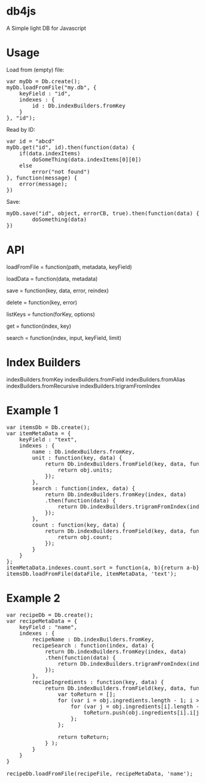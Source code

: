 db4js
=====

A Simple light DB for Javascript

Usage
=====

Load from (empty) file:
<pre>
var myDb = Db.create();
myDb.loadFromFile("my.db", {
	keyField : "id",
	indexes : {
		id : Db.indexBuilders.fromKey
	}
}, "id");
</pre>

Read by ID:
<pre>
var id = "abcd"
myDb.get("id", id).then(function(data) {
	if(data.indexItems)
		doSomeThing(data.indexItems[0][0])
	else
		error("not found")
}, function(message) {
	error(message);
})
</pre>

Save:
<pre>
myDb.save("id", object, errorCB, true).then(function(data) {
		doSomething(data)
})
</pre>

API
===
loadFromFile = function(path, metadata, keyField)

loadData = function(data, metadata)

save = function(key, data, error, reindex)

delete = function(key, error)

listKeys = function(forKey, options)

get = function(index, key)

search = function(index, input, keyField, limit)

Index Builders
==============

indexBuilders.fromKey
indexBuilders.fromField
indexBuilders.fromAlias
indexBuilders.fromRecursive
indexBuilders.trigramFromIndex


Example 1
=========

<pre>
var itemsDb = Db.create();
var itemMetaData = {
	keyField : "text",
	indexes : {
		name : Db.indexBuilders.fromKey,
		unit : function(key, data) {
			return Db.indexBuilders.fromField(key, data, function(obj) {
				return obj.units;
			});
		},
		search : function(index, data) {
			return Db.indexBuilders.fromKey(index, data)
			.then(function(data) { 
				return Db.indexBuilders.trigramFromIndex(index, data)
			});
		},
		count : function(key, data) {
			return Db.indexBuilders.fromField(key, data, function(obj) {
				return obj.count;
			});
		}
	}
};
itemMetaData.indexes.count.sort = function(a, b){return a-b};
itemsDb.loadFromFile(dataFile, itemMetaData, 'text');
</pre>

Example 2
=========
<pre>
var recipeDb = Db.create();
var recipeMetaData = {
	keyField : "name",
	indexes : {
		recipeName : Db.indexBuilders.fromKey,
		recipeSearch : function(index, data) {
			return Db.indexBuilders.fromKey(index, data)
			.then(function(data) { 
				return Db.indexBuilders.trigramFromIndex(index, data)
			});
		},
		recipeIngredients : function(key, data) {
			return Db.indexBuilders.fromField(key, data, function(obj) {
				var toReturn = [];
				for (var i = obj.ingredients.length - 1; i >= 0; i--) {
					for (var j = obj.ingredients[i].length - 1; j >= 0; j--) {
						toReturn.push(obj.ingredients[i].i[j])
					};
				};

				return toReturn;
			} );
		}
	}
}

recipeDb.loadFromFile(recipeFile, recipeMetaData, 'name');
</pre>
